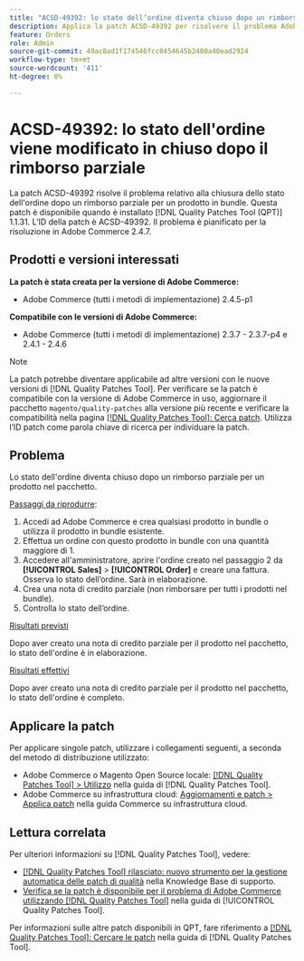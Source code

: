 ```yaml
---
title: "ACSD-49392: lo stato dell’ordine diventa chiuso dopo un rimborso parziale"
description: Applica la patch ACSD-49392 per risolvere il problema Adobe Commerce, in cui lo stato dell’ordine diventa chiuso dopo un rimborso parziale per un prodotto in bundle.
feature: Orders
role: Admin
source-git-commit: 49ac8ad1f174546fcc0454645b2480a40ead2924
workflow-type: tm+mt
source-wordcount: '411'
ht-degree: 0%

---
```


# ACSD-49392: lo stato dell&#39;ordine viene modificato in chiuso dopo il rimborso parziale

La patch ACSD-49392 risolve il problema relativo alla chiusura dello stato dell&#39;ordine dopo un rimborso parziale per un prodotto in bundle. Questa patch è disponibile quando è installato [!DNL Quality Patches Tool (QPT)] 1.1.31. L’ID della patch è ACSD-49392. Il problema è pianificato per la risoluzione in Adobe Commerce 2.4.7.

## Prodotti e versioni interessati

**La patch è stata creata per la versione di Adobe Commerce:**

* Adobe Commerce (tutti i metodi di implementazione) 2.4.5-p1

**Compatibile con le versioni di Adobe Commerce:**

* Adobe Commerce (tutti i metodi di implementazione) 2.3.7 - 2.3.7-p4 e 2.4.1 - 2.4.6

>[!NOTE]
>
>La patch potrebbe diventare applicabile ad altre versioni con le nuove versioni di [!DNL Quality Patches Tool]. Per verificare se la patch è compatibile con la versione di Adobe Commerce in uso, aggiornare il pacchetto `magento/quality-patches` alla versione più recente e verificare la compatibilità nella pagina [[!DNL Quality Patches Tool]: Cerca patch](https://experienceleague.adobe.com/tools/commerce-quality-patches/index.html). Utilizza l’ID patch come parola chiave di ricerca per individuare la patch.

## Problema

Lo stato dell&#39;ordine diventa chiuso dopo un rimborso parziale per un prodotto nel pacchetto.

<u>Passaggi da riprodurre</u>:

1. Accedi ad Adobe Commerce e crea qualsiasi prodotto in bundle o utilizza il prodotto in bundle esistente.
1. Effettua un ordine con questo prodotto in bundle con una quantità maggiore di 1.
1. Accedere all&#39;amministratore, aprire l&#39;ordine creato nel passaggio 2 da **[!UICONTROL Sales]** > **[!UICONTROL Order]** e creare una fattura. Osserva lo stato dell’ordine. Sarà in elaborazione.
1. Crea una nota di credito parziale (non rimborsare per tutti i prodotti nel bundle).
1. Controlla lo stato dell’ordine.

<u>Risultati previsti</u>

Dopo aver creato una nota di credito parziale per il prodotto nel pacchetto, lo stato dell&#39;ordine è in elaborazione.

<u>Risultati effettivi</u>

Dopo aver creato una nota di credito parziale per il prodotto nel pacchetto, lo stato dell&#39;ordine è completo.

## Applicare la patch

Per applicare singole patch, utilizzare i collegamenti seguenti, a seconda del metodo di distribuzione utilizzato:

* Adobe Commerce o Magento Open Source locale: [[!DNL Quality Patches Tool] > Utilizzo](https://experienceleague.adobe.com/docs/commerce-operations/tools/quality-patches-tool/usage.html) nella guida di [!DNL Quality Patches Tool].
* Adobe Commerce su infrastruttura cloud: [Aggiornamenti e patch > Applica patch](https://experienceleague.adobe.com/docs/commerce-cloud-service/user-guide/develop/upgrade/apply-patches.html) nella guida Commerce su infrastruttura cloud.

## Lettura correlata

Per ulteriori informazioni su [!DNL Quality Patches Tool], vedere:

* [[!DNL Quality Patches Tool] rilasciato: nuovo strumento per la gestione automatica delle patch di qualità](https://experienceleague.adobe.com/en/docs/commerce-knowledge-base/kb/announcements/commerce-announcements/magento-quality-patches-released-new-tool-to-self-serve-quality-patches) nella Knowledge Base di supporto.
* [Verifica se la patch è disponibile per il problema di Adobe Commerce utilizzando  [!DNL Quality Patches Tool]](/help/tools/quality-patches-tool/patches-available-in-qpt/check-patch-for-magento-issue-with-magento-quality-patches.md) nella guida di [!UICONTROL Quality Patches Tool].


Per informazioni sulle altre patch disponibili in QPT, fare riferimento a [[!DNL Quality Patches Tool]: Cercare le patch](https://experienceleague.adobe.com/tools/commerce-quality-patches/index.html) nella guida di [!DNL Quality Patches Tool].
